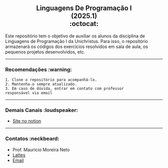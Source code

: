 <h2 style="text-align: center">  
  <b>Linguagens De Programação I </b> <br/>
    <b> (2025.1) </b> <br/> 
        :octocat:
</h2>

Este repositório tem o objetivo de auxiliar os alunos da disciplina de Linguagens de Programação I da Unichristus.
Para isso, o repositório armazenará os códigos dos exercícios resolvidos em sala de aula, os pequenos projetos desenvolvidos, etc.

---

<h3>
  <b>Recomendações</b> :warning:
</h3>
    
    1. Clone o repositório para acompanhá-lo.
    2. Mantenha-o sempre atualizado.
    3. Em caso de dúvida, entrar em contato com professor 
    responsável via email

---

<h3>
    <b>Demais Canais</b> :loudspeaker:
</h3>
<ul>
    <li><a href="https://profmauricioneto.notion.site/b4064e88f57a4765bc31c4cfef4dbe4b?v=dc614532c096467d917d7d3a6383d972&pvs=74">Site no notion</a></li>
</ul>

---

<h3>
    <b>Contatos</b> :neckbeard:
</h3> 
<ul>
  <li>Prof. Maurício Moreira Neto</li>
  <li><a href="http://lattes.cnpq.br/7534400645876830">Lattes</a></li>
  <li><a href="mailto:mauricio.moreira@unichristus.edu.br">Email</a></li>
</ul>    

